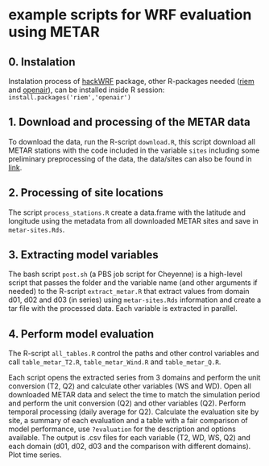# example scripts for WRF evaluation using METAR

## 0. Instalation
Instalation process of [hackWRF](https://github.com/Schuch666/hackWRF#installation) package, other R-packages needed ([riem](https://docs.ropensci.org/riem/) and [openair](https://davidcarslaw.com/files/openairmanual.pdf)), can be installed inside R session:
`install.packages('riem','openair')`

## 1. Download and processing of the METAR data
To download the data, run the R-script `download.R`, this script download all METAR stations with the code included in the variable `sites` including some preliminary preprocessing of the data, the data/sites can also be found in [link](https://mesonet.agron.iastate.edu/request/download.phtml).

## 2. Processing of site locations
The script `process_stations.R` create a data.frame with the latitude and longitude using the metadata from all downloaded METAR sites and save in `metar-sites.Rds`.

## 3. Extracting model variables
The bash script `post.sh` (a PBS job script for Cheyenne) is a high-level script that passes the folder and the variable name (and other arguments if needed) to the R-script `extract_metar.R` that extract values from domain d01, d02 and d03 (in series) using `metar-sites.Rds` information and create a tar file with the processed data. Each variable is extracted in parallel.

## 4. Perform model evaluation
The R-script `all_tables.R` control the paths and other control variables and call `table_metar_T2.R`, `table_metar_Wind.R` and `table_metar_Q.R`.

Each script opens the extracted series from 3 domains and perform the unit conversion (T2, Q2) and calculate other variables (WS and WD).
Open all downloaded METAR data and select the time to match the simulation period and perform the unit conversion (Q2) and other variables (Q2).
Perform temporal processing (daily average for Q2).
Calculate the evaluation site by site, a summary of each evaluation and a table with a fair comparison of model performance, use `?evaluation` for the description and options available.
The output is .csv files for each variable (T2, WD, WS, Q2) and each domain (d01, d02, d03 and the comparison with different domains).
Plot time series.
